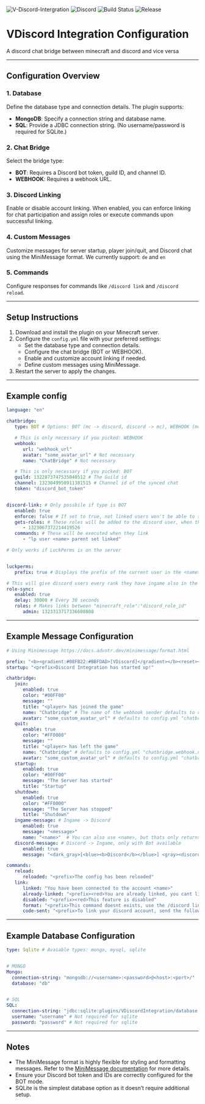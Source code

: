 ![V-Discord-Intergration](https://cdn.modrinth.com/data/cached_images/6eddb7b31cf0eeed5156ae4c6ac961da2f02aa7a_0.webp)
![Discord](https://img.shields.io/discord/1322873747535040512)
![Build Status](https://img.shields.io/github/actions/workflow/status/Varilx-Developement/VDiscordIntegration/build.yml?branch=main)
![Release](https://img.shields.io/github/v/release/Varilx-Developement/VDiscordIntegration)

# VDiscord Integration Configuration

A discord chat bridge between minecraft and discord and vice versa

---


## Configuration Overview

### 1. **Database**
Define the database type and connection details. The plugin supports:
- **MongoDB**: Specify a connection string and database name.
- **SQL**: Provide a JDBC connection string. (No username/password is required for SQLite.)

### 2. **Chat Bridge**
Select the bridge type:
- **BOT**: Requires a Discord bot token, guild ID, and channel ID.
- **WEBHOOK**: Requires a webhook URL.

### 3. **Discord Linking**
Enable or disable account linking. When enabled, you can enforce linking for chat participation and assign roles or execute commands upon successful linking.

### 4. **Custom Messages**
Customize messages for server startup, player join/quit, and Discord chat using the MiniMessage format.
We currently support: `de` and `en`

### 5. **Commands**
Configure responses for commands like `/discord link` and `/discord reload`.

---

## Setup Instructions

1. Download and install the plugin on your Minecraft server.
2. Configure the `config.yml` file with your preferred settings:
    - Set the database type and connection details.
    - Configure the chat bridge (BOT or WEBHOOK).
    - Enable and customize account linking if needed.
    - Define custom messages using MiniMessage.
3. Restart the server to apply the changes.

---

## Example config

```yaml
language: "en"

chatbridge:
   type: BOT # Options: BOT (mc -> discord, discord -> mc), WEBHOOK (mc -> discord)

   # This is only necessary if you picked: WEBHOOK
   webhook:
      url: "webhook_url"
      avatar: "some_avatar_url" # Not necessary
      name: "ChatBridge" # Not necessary

   # This is only necessary if you picked: BOT
   guild: 1322873747535040512 # The Guild id
   channel: 1323049958911381515 # Channel id of the synced chat
   token: "discord_bot_token"


discord-link: # Only possbile if type is BOT
   enabled: true
   enforce: false # If set to true, not linked users won't be able to send messages in the discord chat
   gets-roles: # These roles will be added to the discord user, when they link their discord account
      - 1323067372214419526
   commands: # These will be executed when they link
      - "lp user <name> parent set linked"

# Only works if LuckPerms is on the server


luckperms:
   prefix: true # Displays the prefix of the current user in the <name>, of a join, quit and message (e.g. <group> | <name>)

# This will give discord users every rank they have ingame also in the discord
role-sync:
   enabled: true
   delay: 30000 # Every 30 seconds
   roles: # Makes links between "minecraft_role":"discord_role_id"
      admin: 1323313717336608808

```

---

## Example Message Configuration

```yaml
# Using Minimessage https://docs.advntr.dev/minimessage/format.html

prefix: "<b><gradient:#08FB22:#BBFDAD>[VDiscord]</gradient></b><reset><!i><gray> " # This prefix can be used anywhere as "<prefix>"
startup: "<prefix>Discord Integration has started up!"

chatbridge:
   join:
      enabled: true
      color: "#00FF00"
      message: ""
      title: "<player> has joined the game"
      name: "Chatbridge" # The name of the webhook sender defaults to config.yml "chatbridge.webhook.name"
      avatar: "some_custom_avatar_url" # defaults to config.yml "chatbridge.webhook.avatar"
   quit:
      enable: true
      color: "#FF0000"
      message: ""
      title: "<player> has left the game"
      name: "Chatbridge" # defaults to config.yml "chatbridge.webhook.name"
      avatar: "some_custom_avatar_url" # defaults to config.yml "chatbridge.webhook.avatar"
   startup:
      enabled: true
      color: "#00FF00"
      message: "The Server has started"
      title: "Startup"
   shutdown:
      enabled: true
      color: "#FF0000"
      message: "The Server has stopped"
      title: "Shutdown"
   ingame-message: # Ingame -> Discord
      enabled: true
      message: "<message>"
      name: "<name>"  # You can also use <name>, but thats only returns the ign
   discord-message: # Discord -> Ingame, only with Bot available
      enabled: true
      message: "<dark_gray>[<blue><b>Discord</b></blue>] <gray><discordname> <dark_gray>»  <yellow><message>"

commands:
   reload:
      reloaded: "<prefix>The config has been reloaded"
   link:
      linked: "You have been connected to the account <name>"
      already-linked: "<prefix><red>You are already linked, you cant link again"
      disabled: "<prefix><red>This feature is disabled"
      format: "<prefix>This command doesnt exists, use the /discord link command"
      code-sent: "<prefix>To link your discord account, send the following code to the DiscordBot: <click:copy_to_clipboard:<code>><hover:show_text:Click here to copy><yellow><code></yellow> (click to copy)"
```

---

## Example Database Configuration

```yaml
type: Sqlite # Avaiable types: mongo, mysql, sqlite


# MONGO
Mongo:
  connection-string: "mongodb://<username>:<password>@<host>:<port>/"
  database: "db"


# SQL
SQL:
  connection-string: "jdbc:sqlite:plugins/VDiscordIntegration/database.db"
  username: "username" # Not required for sqlite
  password: "password" # Not required for sqlite
```


---

## Notes

- The MiniMessage format is highly flexible for styling and formatting messages. Refer to the [MiniMessage documentation](https://docs.advntr.dev/minimessage/format.html) for more details.
- Ensure your Discord bot token and IDs are correctly configured for the BOT mode.
- SQLite is the simplest database option as it doesn’t require additional setup.
